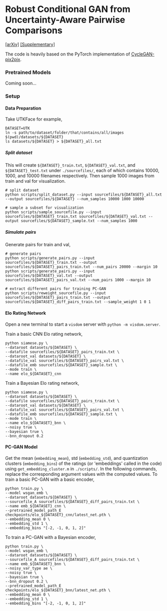 # Robust Conditional GAN from Uncertainty-Aware Pairwise Comparisons

[[arXiv]](https://arxiv.org/abs/1911.09298)
[[Supplementary]](https://github.com/phymhan/pc-gan/blob/master/pdf/pc-gan_supplementary.pdf)

The code is heavily based on the PyTorch implementation of [CycleGAN-pix2pix](https://github.com/junyanz/pytorch-CycleGAN-and-pix2pix).

### Pretrained Models
Coming soon...

### Setup
#### Data Preparation
Take UTKFace for example,
```
DATASET=UTK
ln -s path/to/dataset/folder/that/contains/all/images $(pwd)/datasets/${DATASET}
ls datasets/${DATASET} > ${DATASET}_all.txt
```

##### Split dataset
This will create `${DATASET}_train.txt`, `${DATASET}_val.txt`, and `${DATASET}_test.txt` under `./sourcefiles/`, each of which contains 10000, 1000, and 10000 filenames respectively.
Then sample 1000 images from train and val for visualization.
```
# split dataset
python scripts/split_dataset.py --input sourcefiles/${DATASET}_all.txt --output sourcefiles/${DATASET} --num_samples 10000 1000 10000

# sample a subset for visualization
python scripts/sample_sourcefile.py --input sourcefiles/${DATASET}_train.txt sourcefiles/${DATASET}_val.txt --output sourcefiles/${DATASET}_sample.txt --num_samples 1000
```

##### Simulate pairs
Generate pairs for train and val,
```
# generate pairs
python scripts/generate_pairs.py --input sourcefiles/${DATASET}_train.txt --output sourcefiles/${DATASET}_pairs_train.txt --num_pairs 20000 --margin 10
python scripts/generate_pairs.py --input sourcefiles/${DATASET}_val.txt --output sourcefiles/${DATASET}_pairs_val.txt --num_pairs 1000 --margin 10

# extract different pairs for training PC-GAN
python scripts/reweight_sourcefile.py --input sourcefiles/${DATASET}_pairs_train.txt --output sourcefiles/${DATASET}_diff_pairs_train.txt --sample_weight 1 0 1
```

#### Elo Rating Network
Open a new terminal to start a `visdom` server with `python -m visdom.server`.

Train a basic CNN Elo rating network,
```
python siamese.py \
--dataroot datasets/${DATASET} \
--datafile sourcefiles/${DATASET}_pairs_train.txt \
--dataroot_val datasets/${DATASET} \
--datafile_val sourcefiles/${DATASET}_pairs_val.txt \
--datafile_emb sourcefiles/${DATASET}_sample.txt \
--mode train \
--name elo_${DATASET}_cnn
```

Train a Bayesian Elo rating network,
```
python siamese.py \
--dataroot datasets/${DATASET} \
--datafile sourcefiles/${DATASET}_pairs_train.txt \
--dataroot_val datasets/${DATASET} \
--datafile_val sourcefiles/${DATASET}_pairs_val.txt \
--datafile_emb sourcefiles/${DATASET}_sample.txt \
--mode train \
--name elo_${DATASET}_bnn \
--noisy true \
--bayesian true \
--bnn_dropout 0.2
```

#### PC-GAN Model
Get the mean (`embedding_mean`), std (`embedding_std`), and quantization clusters (`embedding_bins`) of the ratings (or 'embeddings' called in the code) using `get_embedding_cluster.m` in `./scripts/`. In the following commands, replace the corresponding argument values with the computed values.
To train a basic PC-GAN with a basic encoder,
```
python train.py \
--model wsgan_emb \
--dataroot datasets/${DATASET} \
--sourcefile_A sourcefiles/${DATASET}_diff_pairs_train.txt \
--name emb_${DATASET}_cnn \
--pretrained_model_path_E checkpoints/elo_${DATASET}_cnn/latest_net.pth \
--embedding_mean 0 \
--embedding_std 1 \
--embedding_bins "[-2, -1, 0, 1, 2]"
```

To train a PC-GAN with a Bayesian encoder,
```
python train.py \
--model wsgan_emb \
--dataroot datasets/${DATASET} \
--sourcefile_A sourcefiles/${DATASET}_diff_pairs_train.txt \
--name emb_${DATASET}_bnn \
--noisy_var_type ae \
--noisy true \
--bayesian true \
--bnn_dropout 0.2 \
--pretrained_model_path_E checkpoints/elo_${DATASET}_bnn/latest_net.pth \
--embedding_mean 0 \
--embedding_std 1 \
--embedding_bins "[-2, -1, 0, 1, 2]"
```
